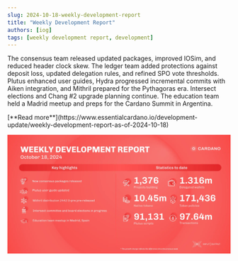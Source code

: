 ```yaml
---
slug: 2024-10-18-weekly-development-report
title: "Weekly Development Report"
authors: [iog]
tags: [weekly development report, development]
---
```


The consensus team released updated packages, improved IOSim, and reduced header clock skew. The ledger team added protections against deposit loss, updated delegation rules, and refined SPO vote thresholds. Plutus enhanced user guides, Hydra progressed incremental commits with Aiken integration, and Mithril prepared for the Pythagoras era. Intersect elections and Chang #2 upgrade planning continue. The education team held a Madrid meetup and preps for the Cardano Summit in Argentina.

<div style={{ textAlign: 'right' }}>
 [**Read more**](https://www.essentialcardano.io/development-update/weekly-development-report-as-of-2024-10-18) 
</div>

 ![weekly development report](./banner.webp)

